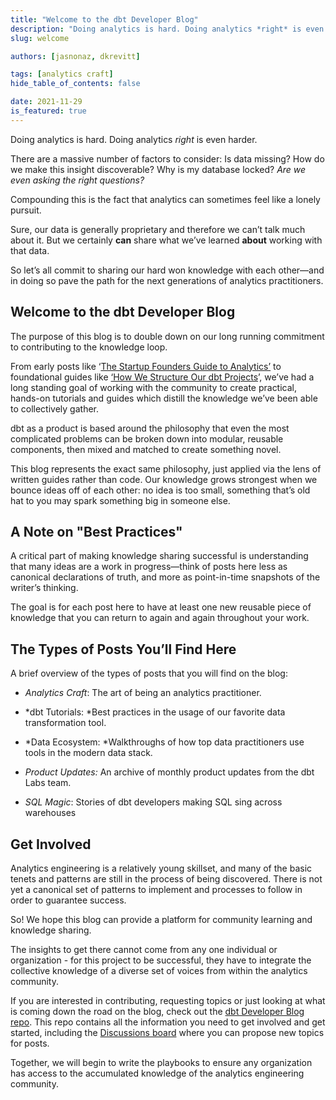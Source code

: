 ```yaml
---
title: "Welcome to the dbt Developer Blog"
description: "Doing analytics is hard. Doing analytics *right* is even harder. The purpose of this blog is to double down on our long running commitment to contributing to the knowledge loop."
slug: welcome

authors: [jasnonaz, dkrevitt]

tags: [analytics craft]
hide_table_of_contents: false

date: 2021-11-29
is_featured: true
---
```

Doing analytics is hard. Doing analytics *right* is even harder.

There are a massive number of factors to consider: Is data missing? How do we make this insight discoverable? Why is my database locked? *Are we even asking the right questions?*

Compounding this is the fact that analytics can sometimes feel like a lonely pursuit.

Sure, our data is generally proprietary and therefore we can’t talk much about it. But we certainly **can** share what we’ve learned **about** working with that data.

So let’s all commit to sharing our hard won knowledge with each other—and in doing so pave the path for the next generations of analytics practitioners.
<!--truncate-->

## Welcome to the dbt Developer Blog

The purpose of this blog is to double down on our long running commitment to contributing to the knowledge loop.

From early posts like ‘[The Startup Founders Guide to Analytics’](https://thinkgrowth.org/the-startup-founders-guide-to-analytics-1d2176f20ac1) to foundational guides like [‘How We Structure Our dbt Projects](/blog/how-we-structure-our-dbt-projects)’, we’ve had a long standing goal of working with the community to create practical, hands-on tutorials and guides which distill the knowledge we’ve been able to collectively gather.

dbt as a product is based around the philosophy that even the most complicated problems can be broken down into modular, reusable components, then mixed and matched to create something novel.

This blog represents the exact same philosophy, just applied via the lens of written guides rather than code. Our knowledge grows strongest when we bounce ideas off of each other: no idea is too small, something that’s old hat to you may spark something big in someone else.

## A Note on "Best Practices"

A critical part of making knowledge sharing successful is understanding that many ideas are a work in progress—think of posts here less as canonical declarations of truth, and more as point-in-time snapshots of the writer’s thinking.

The goal is for each post here to have at least one new reusable piece of knowledge that you can return to again and again throughout your work.

## The Types of Posts You’ll Find Here

A brief overview of the types of posts that you will find on the blog:

* *Analytics Craft*: The art of being an analytics practitioner.

* *dbt Tutorials: *Best practices in the usage of our favorite data transformation tool.

* *Data Ecosystem: *Walkthroughs of how top data practitioners use tools in the modern data stack.

* *Product Updates:* An archive of monthly product updates from the dbt Labs team.

* *SQL Magic*: Stories of dbt developers making SQL sing across warehouses

## Get Involved

Analytics engineering is a relatively young skillset, and many of the basic tenets and patterns are still in the process of being discovered. There is not yet a canonical set of patterns to implement and processes to follow in order to guarantee success.

So! We hope this blog can provide a platform for community learning and knowledge sharing.

The insights to get there cannot come from any one individual or organization - for this project to be successful, they have to integrate the collective knowledge of a diverse set of voices from within the analytics community.

If you are interested in contributing, requesting topics or just looking at what is coming down the road on the blog, check out the [dbt Developer Blog repo](https://github.com/dbt-labs/dbt-technical-blog-writing). This repo contains all the information you need to get involved and get started, including the [Discussions board](https://github.com/dbt-labs/dbt-technical-blog-writing/discussions) where you can propose new topics for posts.

Together, we will begin to write the playbooks to ensure any organization has access to the accumulated knowledge of the analytics engineering community.
